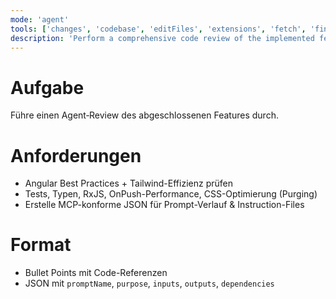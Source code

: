 ```yaml
---
mode: 'agent'
tools: ['changes', 'codebase', 'editFiles', 'extensions', 'fetch', 'findTestFiles', 'githubRepo', 'new', 'openSimpleBrowser', 'problems', 'runCommands', 'runNotebooks', 'runTasks', 'search', 'searchResults', 'terminalLastCommand', 'terminalSelection', 'testFailure', 'usages', 'vscodeAPI']
description: 'Perform a comprehensive code review of the implemented feature, checking Angular best practices, test coverage, and generating MCP-compliant documentation'
---
```


# Aufgabe
Führe einen Agent‑Review des abgeschlossenen Features durch.

# Anforderungen
- Angular Best Practices + Tailwind-Effizienz prüfen  
- Tests, Typen, RxJS, OnPush-Performance, CSS-Optimierung (Purging)  
- Erstelle MCP-konforme JSON für Prompt-Verlauf & Instruction-Files

# Format
- Bullet Points mit Code-Referenzen  
- JSON mit `promptName`, `purpose`, `inputs`, `outputs`, `dependencies`